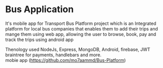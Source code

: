 # Bus Application
It's mobile app for Transport Bus Platform project which is an Integrated platform for local bus companies 
that enables them to add their trips and mange them using web app, allowing the user to browse, book, pay and track the trips using android app

Thenology used NodeJs, Express, MongoDB, Android, firebase, JWT braintree for payments, handlebars and more.
<br>mobie app (https://github.com/mo7aammd/Bus-Platform)

